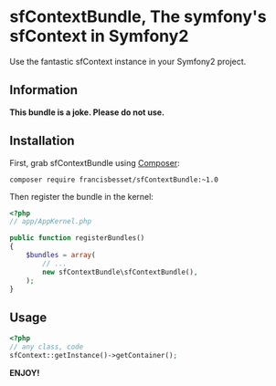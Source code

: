 sfContextBundle, The symfony's sfContext in Symfony2
====================================================

Use the fantastic sfContext instance in your Symfony2 project.


## Information

__This bundle is a joke. Please do not use.__

## Installation

First, grab sfContextBundle using [Composer](http://getcomposer.org/):

    composer require francisbesset/sfContextBundle:~1.0

Then register the bundle in the kernel:

``` php
<?php
// app/AppKernel.php

public function registerBundles()
{
    $bundles = array(
        // ...
        new sfContextBundle\sfContextBundle(),
    );
}
```

## Usage

``` php
<?php
// any class, code
sfContext::getInstance()->getContainer();
```


__ENJOY!__

